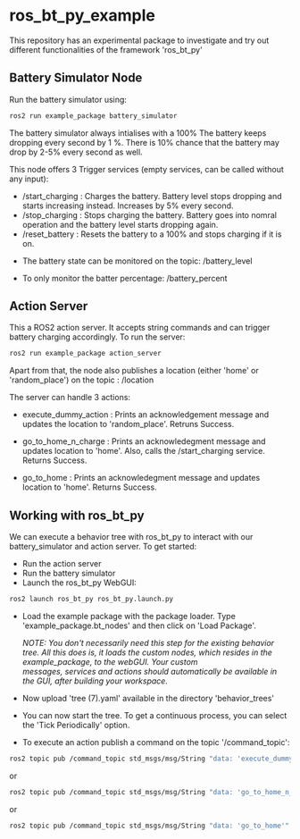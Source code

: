 # ros_bt_py_example
This repository has an experimental package to investigate and try out different functionalities of the framework 'ros_bt_py'


## Battery Simulator Node
Run the battery simulator using:
```bash
ros2 run example_package battery_simulator
```

The battery simulator always intialises with a 100%
The battery keeps dropping every second by 1 %. There is 10% chance that the battery may drop by 2-5% every second as well.

This node offers 3 Trigger services (empty services, can be called without any input):

- /start_charging : Charges the battery. Battery level stops dropping and starts increasing instead. Increases by 5% every second.
- /stop_charging : Stops charging the battery. Battery goes into nomral operation and the battery level starts dropping again.
- /reset_battery : Resets the battery to a 100% and stops charging if it is on.

* The battery state can be monitored on the topic: /battery_level

* To only monitor the batter percentage: /battery_percent

## Action Server

This a ROS2 action server. It accepts string commands and can trigger battery charging accordingly. To run the server:
```bash
ros2 run example_package action_server
```

Apart from that, the node also publishes a location (either 'home' or 'random_place') on the topic : /location

The server can handle 3 actions:

- execute_dummy_action : Prints an acknowledgement message and updates the location to 'random_place'. Retruns Success.

- go_to_home_n_charge : Prints an acknowledegment message and updates location to 'home'. Also, calls the /start_charging service. Returns Success.

- go_to_home : Prints an acknowledegment message and updates location to 'home'. Returns Success.

## Working with ros_bt_py

We can execute a behavior tree with ros_bt_py to interact with our battery_simulator and action server. To get started:

- Run the action server
- Run the battery simulator
- Launch the ros_bt_py WebGUI:
```bash
ros2 launch ros_bt_py ros_bt_py.launch.py
```
- Load the example package with the package loader. Type 'example_package.bt_nodes' and then click on 'Load Package'.

  *NOTE: You don't necessarily need this step for the existing behavior tree. All this does is, it loads the custom nodes, which resides in the example_package, to the webGUI. Your custom       
  messages, services and actions should automatically be available in the GUI, after building your workspace.*
  
- Now upload 'tree (7).yaml' available in the directory 'behavior_trees'
- You can now start the tree. To get a continuous process, you can select the 'Tick Periodically' option.
- To execute an action publish a command on the topic '/command_topic':
```bash
ros2 topic pub /command_topic std_msgs/msg/String "data: 'execute_dummy_action'" --once
```
or

```bash
ros2 topic pub /command_topic std_msgs/msg/String "data: 'go_to_home_n_charge'" --once
```
or 

```bash
ros2 topic pub /command_topic std_msgs/msg/String "data: 'go_to_home'" --once
```







